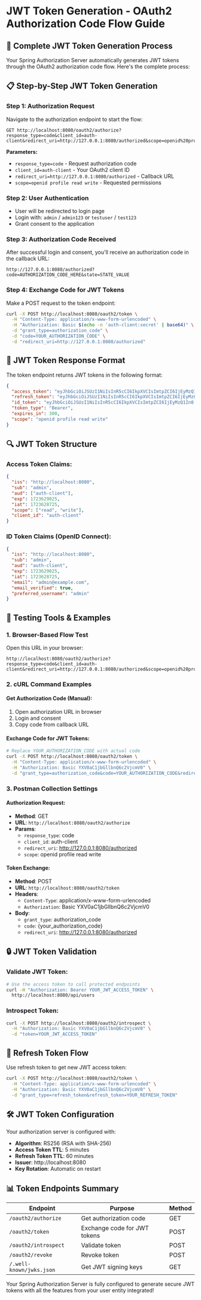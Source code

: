 # JWT Token Generation - OAuth2 Authorization Code Flow Guide

## 🎯 Complete JWT Token Generation Process

Your Spring Authorization Server automatically generates JWT tokens through the OAuth2 authorization code flow. Here's the complete process:

## 📋 Step-by-Step JWT Token Generation

### Step 1: Authorization Request
Navigate to the authorization endpoint to start the flow:

```
GET http://localhost:8080/oauth2/authorize?response_type=code&client_id=auth-client&redirect_uri=http://127.0.0.1:8080/authorized&scope=openid%20profile%20read%20write
```

**Parameters:**
- `response_type=code` - Request authorization code
- `client_id=auth-client` - Your OAuth2 client ID
- `redirect_uri=http://127.0.0.1:8080/authorized` - Callback URL
- `scope=openid profile read write` - Requested permissions

### Step 2: User Authentication
- User will be redirected to login page
- Login with: `admin` / `admin123` or `testuser` / `test123`
- Grant consent to the application

### Step 3: Authorization Code Received
After successful login and consent, you'll receive an authorization code in the callback URL:
```
http://127.0.0.1:8080/authorized?code=AUTHORIZATION_CODE_HERE&state=STATE_VALUE
```

### Step 4: Exchange Code for JWT Tokens
Make a POST request to the token endpoint:

```bash
curl -X POST http://localhost:8080/oauth2/token \
  -H "Content-Type: application/x-www-form-urlencoded" \
  -H "Authorization: Basic $(echo -n 'auth-client:secret' | base64)" \
  -d "grant_type=authorization_code" \
  -d "code=YOUR_AUTHORIZATION_CODE" \
  -d "redirect_uri=http://127.0.0.1:8080/authorized"
```

## 🔑 JWT Token Response Format

The token endpoint returns JWT tokens in the following format:

```json
{
  "access_token": "eyJhbGciOiJSUzI1NiIsInR5cCI6IkpXVCIsImtpZCI6IjEyMzQ1In0...",
  "refresh_token": "eyJhbGciOiJSUzI1NiIsInR5cCI6IkpXVCIsImtpZCI6IjEyMzQ1In0...",
  "id_token": "eyJhbGciOiJSUzI1NiIsInR5cCI6IkpXVCIsImtpZCI6IjEyMzQ1In0...",
  "token_type": "Bearer",
  "expires_in": 300,
  "scope": "openid profile read write"
}
```

## 🔍 JWT Token Structure

### Access Token Claims:
```json
{
  "iss": "http://localhost:8080",
  "sub": "admin",
  "aud": ["auth-client"],
  "exp": 1723629025,
  "iat": 1723628725,
  "scope": ["read", "write"],
  "client_id": "auth-client"
}
```

### ID Token Claims (OpenID Connect):
```json
{
  "iss": "http://localhost:8080",
  "sub": "admin",
  "aud": "auth-client",
  "exp": 1723629025,
  "iat": 1723628725,
  "email": "admin@example.com",
  "email_verified": true,
  "preferred_username": "admin"
}
```

## 🧪 Testing Tools & Examples

### 1. Browser-Based Flow Test
Open this URL in your browser:
```
http://localhost:8080/oauth2/authorize?response_type=code&client_id=auth-client&redirect_uri=http://127.0.0.1:8080/authorized&scope=openid%20profile%20read%20write
```

### 2. cURL Command Examples

#### Get Authorization Code (Manual):
1. Open authorization URL in browser
2. Login and consent
3. Copy code from callback URL

#### Exchange Code for JWT Tokens:
```bash
# Replace YOUR_AUTHORIZATION_CODE with actual code
curl -X POST http://localhost:8080/oauth2/token \
  -H "Content-Type: application/x-www-form-urlencoded" \
  -H "Authorization: Basic YXV0aC1jbGllbnQ6c2VjcmV0" \
  -d "grant_type=authorization_code&code=YOUR_AUTHORIZATION_CODE&redirect_uri=http://127.0.0.1:8080/authorized"
```

### 3. Postman Collection Settings

#### Authorization Request:
- **Method**: GET
- **URL**: `http://localhost:8080/oauth2/authorize`
- **Params**: 
  - `response_type`: code
  - `client_id`: auth-client
  - `redirect_uri`: http://127.0.0.1:8080/authorized
  - `scope`: openid profile read write

#### Token Exchange:
- **Method**: POST
- **URL**: `http://localhost:8080/oauth2/token`
- **Headers**: 
  - `Content-Type`: application/x-www-form-urlencoded
  - `Authorization`: Basic YXV0aC1jbGllbnQ6c2VjcmV0
- **Body**: 
  - `grant_type`: authorization_code
  - `code`: {your_authorization_code}
  - `redirect_uri`: http://127.0.0.1:8080/authorized

## 🔒 JWT Token Validation

### Validate JWT Token:
```bash
# Use the access token to call protected endpoints
curl -H "Authorization: Bearer YOUR_JWT_ACCESS_TOKEN" \
  http://localhost:8080/api/users
```

### Introspect Token:
```bash
curl -X POST http://localhost:8080/oauth2/introspect \
  -H "Authorization: Basic YXV0aC1jbGllbnQ6c2VjcmV0" \
  -d "token=YOUR_JWT_ACCESS_TOKEN"
```

## 🔄 Refresh Token Flow

Use refresh token to get new JWT access token:
```bash
curl -X POST http://localhost:8080/oauth2/token \
  -H "Content-Type: application/x-www-form-urlencoded" \
  -H "Authorization: Basic YXV0aC1jbGllbnQ6c2VjcmV0" \
  -d "grant_type=refresh_token&refresh_token=YOUR_REFRESH_TOKEN"
```

## 🛠️ JWT Token Configuration

Your authorization server is configured with:
- **Algorithm**: RS256 (RSA with SHA-256)
- **Access Token TTL**: 5 minutes
- **Refresh Token TTL**: 60 minutes
- **Issuer**: http://localhost:8080
- **Key Rotation**: Automatic on restart

## 📊 Token Endpoints Summary

| Endpoint | Purpose | Method |
|----------|---------|---------|
| `/oauth2/authorize` | Get authorization code | GET |
| `/oauth2/token` | Exchange code for JWT tokens | POST |
| `/oauth2/introspect` | Validate token | POST |
| `/oauth2/revoke` | Revoke token | POST |
| `/.well-known/jwks.json` | Get JWT signing keys | GET |

Your Spring Authorization Server is fully configured to generate secure JWT tokens with all the features from your user entity integrated!